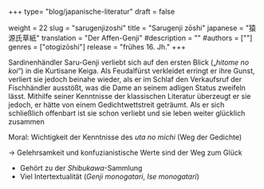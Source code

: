 +++
type= "blog/japanische-literatur"
draft = false

weight = 22
slug = "sarugenjizoshi"
title = "Sarugenji zōshi"
japanese = "猿源氏草紙"
translation = "Der Affen-Genji"
#description = ""
#authors = [""]
genres = ["otogizōshi"]
release = "frühes 16. Jh."
+++

Sardinenhändler Saru-Genji verliebt sich auf den ersten Blick („_hitome no koi_“) in die Kurtisane Keiga.
Als Feudalfürst verkleidet erringt er ihre Gunst, verliert sie jedoch beinahe wieder, als er im Schlaf den Verkaufsruf der Fischhändler ausstößt, was die Dame an seinem adligen Status zweifeln lässt.
Mithilfe seiner Kenntnisse der klassischen Literatur überzeugt er sie jedoch, er hätte von einem Gedichtwettstreit geträumt. Als er sich schließlich offenbart ist sie schon verliebt und sie leben weiter glücklich zusammen

Moral: Wichtigkeit der Kenntnisse des _uta no michi_ (Weg der Gedichte)

-> Gelehrsamkeit und konfuzianistische Werte sind der Weg zum Glück

- Gehört zu der _Shibukawa_-Sammlung
- Viel Intertextualität (_Genji monogatari_, _Ise monogatari_)
